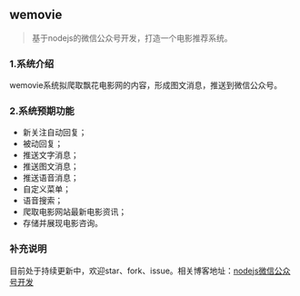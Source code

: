 ## wemovie

> 基于nodejs的微信公众号开发，打造一个电影推荐系统。

### 1.系统介绍
wemovie系统拟爬取飘花电影网的内容，形成图文消息，推送到微信公众号。

### 2.系统预期功能
- 新关注自动回复；
- 被动回复；
- 推送文字消息；
- 推送图文消息；
- 推送语音消息；
- 自定义菜单；
- 语音搜索；
- 爬取电影网站最新电影资讯；
- 存储并展现电影咨询。

### 补充说明
目前处于持续更新中，欢迎star、fork、issue。相关博客地址：[nodejs微信公众号开发](https://segmentfault.com/a/1190000008976225)